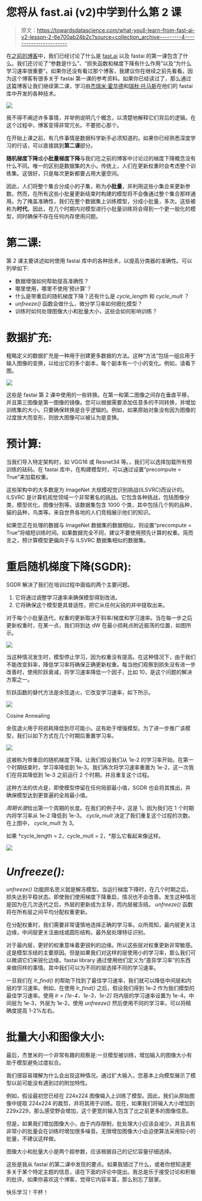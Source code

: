 # 您将从 fast.ai (v2)中学到什么第 2 课

> 原文：<https://towardsdatascience.com/what-youll-learn-from-fast-ai-v2-lesson-2-6e700ab24b2c?source=collection_archive---------4----------------------->

在[之前的博客](https://medium.com/@srinandaka.yashaswi/fast-ai-v2-lesson1-synopsis-tl-dr-4985bba9eea2)中，我们已经讨论了什么是 [fast.ai](http://course.fast.ai/) 以及 fastai 的第一课包含了什么。我们还讨论了“参数是什么”、“损失函数和梯度下降有什么作用”以及“为什么学习速率很重要”。如果你还没有看过那个博客，我建议你在继续之前先看看。因为这个博客有很多关于 fastai 第一课的参考资料。如果你已经读过了，那么通过这篇博客让我们继续第二课，学习由[杰瑞米·霍华德](https://medium.com/u/34ab754f8c5e?source=post_page-----6e700ab24b2c--------------------------------)和[瑞秋·托马斯](https://medium.com/u/ee56d0bac1b7?source=post_page-----6e700ab24b2c--------------------------------)在他们的 fastai 库中开发的各种技术。

![](img/91ae83f52fa800e84203e544632f5345.png)

我不得不阐述许多事情，并举例说明几个概念，以清楚地解释它们背后的逻辑。在这个过程中，博客变得非常冗长。不要担心那个。

在开始上课之前，有几件事情是数据科学新手必须知道的。如果你已经熟悉深度学习的行话，可以直接跳到**第二课**部分。

**随机梯度下降**或**小批量梯度下降**与我们在之前的博客中讨论过的梯度下降概念没有什么不同。唯一的区别是数据集的大小。传统上，人们在更新权重时会考虑整个训练集。这很好，只是每次更新都要占用大量空间。

因此，人们将整个集合分成小的子集，称为**小批量**，并利用这些小集合来更新参数。然而，在所有这些小批量更新结束时构建的模型将不会像通过整个集合那样通用。为了掩盖准确性，我们在整个数据集上训练模型，分成小批量，多次。这些被称为**时代**。因此，在几个时期内对模型进行小批量训练将会得到一个更一般化的模型，同时确保不存在任何内存使用问题。

# 第二课:

第 2 课主要讲述如何使用 fastai 库中的各种技术，以提高分类器的准确性。可以列举如下:

*   数据增强如何帮助提高准确性？
*   哪里使用，哪里不使用‘预计算’？
*   什么是带重启的随机梯度下降？还有什么是 *cycle_length* 和 *cycle_mult* ？
*   *unfreeze()* 函数会做什么，微分学习率如何细化模型？
*   训练时如何处理图像大小和批量大小，这些会如何影响训练？

# 数据扩充:

粗略定义的数据扩充是一种用于创建更多数据的方法。这种“方法”包括一组应用于输入图像的变换，以给出它的多个副本，每个副本有一个小的变化。例如，请看下图。

![](img/3467874efcdddc25d72712dd26c70821.png)

这些是 fastai 第 2 课中使用的一些转换。在第一和第二图像之间存在垂直平移，并且第三图像是第一图像的镜像。您可以根据需要添加任意多的不同转换，并增加训练集的大小。只要确保转换是合乎逻辑的。例如，如果原始对象没有因为图像的过度放大而变形，则放大图像可以被认为是变换。

# 预计算:

当我们导入特定架构时，如 VGG16 或 Resnet34 等。，我们可以选择加载所有预训练的砝码。在 fastai 库中，在构建模型时，可以通过设置“precompute = True”来加载权重。

这些架构中的大多数是为 ImageNet 大规模视觉识别挑战(ILSVRC)而设计的。ILSVRC 是计算机视觉领域一个非常著名的挑战。它包含各种挑战，包括图像分类，模型优化，图像分割等。该数据集包含 1000 个类，其中包括几个狗的品种，猫的品种，鸟类等。来自世界各地的人们竞相展示他们的知识。

如果您正在处理的数据与 ImageNet 数据集的数据相似，则设置“precompute = True”将缩短训练时间。如果数据完全不同，建议不要使用预先计算的权重。简而言之，预计算模型更偏向于与 ILSVRC 数据集相似的数据集。

# 重启随机梯度下降(SGDR):

SGDR 解决了我们在培训过程中面临的两个主要问题。

1.  它将通过调整学习速率来确保模型得到改进。
2.  它将确保这个模型更具普适性，把它从任何尖锐的井中提取出来。

对于每个小批量迭代，权重的更新取决于斜率/梯度和学习速率。当在每一步之后更新权重时，在某一点，我们将到达 dW 在最小损耗点附近振荡的位置，如图所示。

![](img/abe91a1ca2173f12ab893b9155a8c247.png)

当这种情况发生时，模型停止学习，因为权重没有提高。在这种情况下，由于我们不能改变斜率，降低学习率将确保正确更新权重。每当他们观察到损失没有进一步改善时，使用阶跃衰减，将学习速率降低一个因子，比如 10，是这个问题的解决方案之一。

阶跃函数的替代方法是余弦退火，它改变学习速率，如下所示。

![](img/1a7d2b6b3b6692404f6afbfb37980389.png)

Cosine Annealing

余弦退火用于将损耗降低到尽可能小。这有助于增强模型。为了进一步推广该模型，我们以如下方式在几个时期后重置学习率。

![](img/fd9f0eec71cd7fd6501d9afbaa6fba1b.png)

这被称为带重启的随机梯度下降。让我们假设我们从 1e-2 的学习率开始。在第一个时期结束时，学习率降低到 1e-3。我们再次将学习速率重置为 1e-2，这一次我们在将其降低到 1e-3 之前运行 2 个时期。并且重复这个过程。

这种方法的优点是，即使模型停留在任何局部最小值，SGDR 也会将其推出，并确保模型达到更普遍的全局最小值。

*周期长度*给出第一个周期的长度。在我们的例子中，这是 1，因为我们在 1 个时期内将学习率从 1e-2 降低到 1e-3。 *cycle_mult* 决定了我们重复这个过程的次数。在上图中， *cycle_mult* 为 3。

如果 *cycle_length = 2，cycle_mult = 2，*那么它看起来像这样。

![](img/cd7d74ae647d50064fe60ef6a0751f7a.png)

# *Unfreeze():*

*unfreeze()* 功能顾名思义就是解冻模型。当运行梯度下降时，在几个时期之后，损失达到平稳状态。即使我们使用梯度下降重启，情况也不会改善。发生这种情况是因为在几次迭代之后，外层的更新成为主导，而内层被冻结。 *unfreeze()* 函数将在所有层之间平均分配权重更新。

在分配权重时，我们需要非常谨慎地选择正确的学习率。众所周知，最内层更关注边缘，中间层更关注曲线或圆形结构，最外层处理特征识别。

对于最内层，更好的权重意味着更锐利的边缘。所以这些层对权重更新非常敏感。这是模型冻结的主要原因。但是如果我们对这样的层使用小的学习率，那么我们可以微调它们来锐化边缘。fastai library 通过使用他们定义为“差异学习率”的东西来做同样的事情。其中我们可以为不同的层选择不同的学习速率。

一旦我们在 *lr_find()* 的帮助下找到了最佳学习速率，我们就可以降低中间层和内层的学习速率。例如，在使用 *lr_find()* 之后，假设我们得到 1e-2 作为我们模型的最佳学习速率。使用 *lr = [1e-4，1e-3，1e-2]* 将内层的学习速率设置为 1e-4，中间层为 1e-3，外层为 1e-2。使用 *unfreeze()* 然后使用不同的学习率，可以将精确度提高 1-2%左右。

# 批量大小和图像大小:

最后，杰里米的一个非常有趣的观察是:一旦模型被训练，增加输入的图像大小有助于模型避免过度拟合。

我们很容易理解为什么会出现这种情况。通过扩大输入，您基本上向模型展示了模型以前可能没有遇到过的附加特性。

例如，假设最初您已经在 224x224 图像输入上训练了模型。因此，我们从原始图像中提取 224x224 的裁剪，并将其用于训练。现在，如果我们将输入大小增加到 229x229，那么感受野会增加，这个更宽的输入包含了比之前更多的图像信息。

但是，如果我们增加图像大小，由于内存限制，批处理大小应该会减少。并且具有非常小的批量会在训练时增加很多噪音。无限增加图像大小会迫使算法采用较小的批量，不建议这样做。

图像大小和批量大小是两个超参数，应该根据自己的记忆容量仔细选择。

这些是我从 fastai 的第二课中发现的要点。如果我错过了什么，或者你想知道更多关于某个特定主题的信息，请在下面的评论中提出。我总是乐于接受讨论和积极的批评。如果你喜欢这个博客，觉得它内容丰富，那么别忘了鼓掌。

快乐学习！干杯！